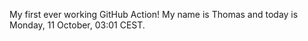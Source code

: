 My first ever working GitHub Action!
My name is Thomas and today is Monday, 11 October, 03:01 CEST. 
